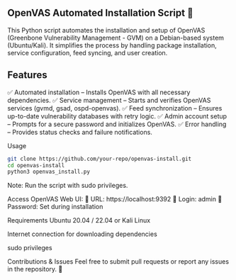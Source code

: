 ## OpenVAS Automated Installation Script 🚀
This Python script automates the installation and setup of OpenVAS (Greenbone Vulnerability Management - GVM) on a Debian-based system (Ubuntu/Kali). It simplifies the process by handling package installation, service configuration, feed syncing, and user creation.


## Features
✅ Automated installation – Installs OpenVAS with all necessary dependencies.
✅ Service management – Starts and verifies OpenVAS services (gvmd, gsad, ospd-openvas).
✅ Feed synchronization – Ensures up-to-date vulnerability databases with retry logic.
✅ Admin account setup – Prompts for a secure password and initializes OpenVAS.
✅ Error handling – Provides status checks and failure notifications.

Usage
~~~bash
git clone https://github.com/your-repo/openvas-install.git
cd openvas-install
python3 openvas_install.py
~~~
Note: Run the script with sudo privileges.

Access OpenVAS Web UI:
🔗 URL: https://localhost:9392
👤 Login: admin
🔑 Password: Set during installation

Requirements
Ubuntu 20.04 / 22.04 or Kali Linux

Internet connection for downloading dependencies

sudo privileges

Contributions & Issues
Feel free to submit pull requests or report any issues in the repository. 🚀
